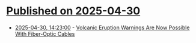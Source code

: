 # [Published on 2025-04-30](index.md)

* [2025-04-30, 14:23:00](https://soylentnews.org/article.pl?sid=25/04/30/0155235&from=rss) - [Volcanic Eruption Warnings Are Now Possible With Fiber-Optic Cables](https://soylentnews.org/article.pl?sid=25/04/30/0155235&from=rss)
